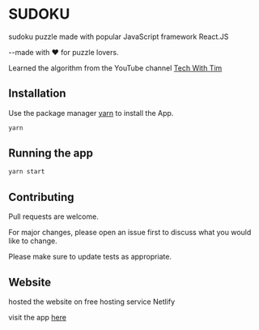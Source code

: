 # SUDOKU

sudoku puzzle made with popular JavaScript framework React.JS

--made with ❤️ for puzzle lovers.

Learned the algorithm from the YouTube channel [Tech With Tim](https://youtu.be/eqUwSA0xI-s)

## Installation

Use the package manager [yarn](https://yarnpkg.com/) to install the App.

```bash
yarn
```

## Running the app

```bash
yarn start
```

## Contributing
Pull requests are welcome.

For major changes, please open an issue first to discuss what you would like to change.

Please make sure to update tests as appropriate.

## Website
hosted the website on free hosting service Netlify

visit the app [here](https://web-sudoku.netlify.app/)
